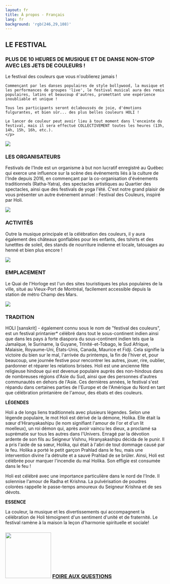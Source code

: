 ```yaml
---
layout: fr
title: À propos - Français
lang: fr
background: 'rgb(246,29,108)'
---
```


<section>
  <h1>LE FESTIVAL</h1>
  <div>
    <h3>PLUS DE 10 HEURES DE MUSIQUE ET DE DANSE NON-STOP AVEC LES JETS DE COULEURS !</h3>
    <p>
    Le festival des couleurs que vous n'oublierez jamais ! ​

    Commençant par les danses populaires de style bollywood, la musique et les performances de groupes 'live', le festival musical aura des remix populaires, latins et beaucoup d'autres, promettant une expérience inoubliable et unique !

    Tous les participants seront éclaboussés de joie, d'émotions fulgurantes, et bien sûr... des plus belles couleurs HOLI ! ​

    Le lancer de couleur peut avoir lieu à tout moment dans l'enceinte du festival, mais il sera effectué COLLECTIVEMENT toutes les heures (13h, 14h, 15h, 16h, etc.).
    </p>
  </div>
</section>

<article>
<img src="{{site.baseurl}}/assets/organizers.webp"/>
<div>
  <h3>LES ORGANISATEURS</h3>
  <p>Festivals de l'Inde est un organisme à but non lucratif enregistré au Québec qui exerce une influence sur la scène des événements liés à la culture de l'Inde depuis 2016, en commençant par la co-organisation d'événements traditionnels (Ratha-Yatra), des spectacles artistiques au Quartier des spectacles, ainsi que des festivals de yoga l'été. C'est  notre grand plaisir de vous présenter un autre événement annuel : Festival des Couleurs, inspiré par Holi. </p>
</div>
</article>

<article>
<img src="{{site.baseurl}}/assets/activities.webp"/>
<div>
  <h3>ACTIVITÉS</h3>
  <p>Outre la musique principale et la célébration des couleurs, il y aura également des châteaux gonflables pour les enfants, des tshirts et des lunetttes de soleil, des stands de nourriture indienne et locale, tatouages au henné et bien plus encore !</p>
</div>
</article>

<article>
<img src="{{site.baseurl}}/assets/location.webp"/>
<div>
  <h3>EMPLACEMENT</h3>
  <p>Le Quai de l'Horloge est l'un des sites touristiques les plus populaires de la ville, situé au Vieux-Port de Montréal, facilement accessible depuis la station de métro Champ des Mars.</p>
</div>
</article>

<article>
<img src="{{site.baseurl}}/assets/tradition.webp"/>
<div>
  <h3>TRADITION</h3>
  <p>HOLI [sanskrit] - également connu sous le nom de "festival des couleurs", est un festival printanier* célébré dans tout le sous-continent indien ainsi que dans les pays à forte diaspora du sous-continent indien tels que la Jamaïque, le Suriname, la Guyane, Trinité-et-Tobago, le Sud Afrique, Malaisie, Royaume-Uni, États-Unis, Canada, Maurice et Fidji. Cela signifie la victoire du bien sur le mal, l'arrivée du printemps, la fin de l'hiver et, pour beaucoup, une journée festive pour rencontrer les autres, jouer, rire, oublier, pardonner et réparer les relations brisées. Holi est une ancienne fête religieuse hindoue qui est devenue populaire auprès des non-hindous dans de nombreuses régions d'Asie du Sud, ainsi que des personnes d'autres communautés en dehors de l'Asie. Ces dernières années, le festival s'est répandu dans certaines parties de l'Europe et de l'Amérique du Nord en tant que célébration printanière de l'amour, des ébats et des couleurs.​

  <strong>LÉGENDES</strong>

  Holi a de longs liens traditionnels avec plusieurs légendes. Selon une légende populaire, le mot Holi est dérivé de la démone, Holika. Elle était la sœur d'Hiranyakashipu (le nom signifiant l'amour de l'or et d'un lit moelleux), un roi démon qui, après avoir vaincu les dieux, a proclamé sa suprématie sur tous les autres dans l'Univers. Enragé par la dévotion ardente de son fils au Seigneur Vishnu, Hiranyakashipu décida de le punir. Il a pris l'aide de sa sœur, Holika, qui était à l'abri de tout dommage causé par le feu. Holika a porté le petit garçon Prahlad dans le feu, mais une intervention divine l'a détruite et a sauvé Prahlad de se brûler. Ainsi, Holi est célébrée pour marquer l'incendie du mal Holika. Son effigie est consumée dans le feu !

  Holi est célébré avec une importance particulière dans le nord de l'Inde. Il solennise l'amour de Radha et Krishna. La pulvérisation de poudres colorées rappelle le passe-temps amoureux du Seigneur Krishna et de ses dévots.

  <strong>ESSENCE</strong>

  La couleur, la musique et les divertissements qui accompagnent la célébration de Holi témoignent d'un sentiment d'unité et de fraternité. Le festival ramène à la maison la leçon d'harmonie spirituelle et sociale!
  </p>
</div>
</article>

<h3 id="faq-link">
  <img src="{{site.baseurl}}/assets/question.webp" height="144"/>
  <a href="./faq">
  FOIRE AUX QUESTIONS
  </a>
</h3>
